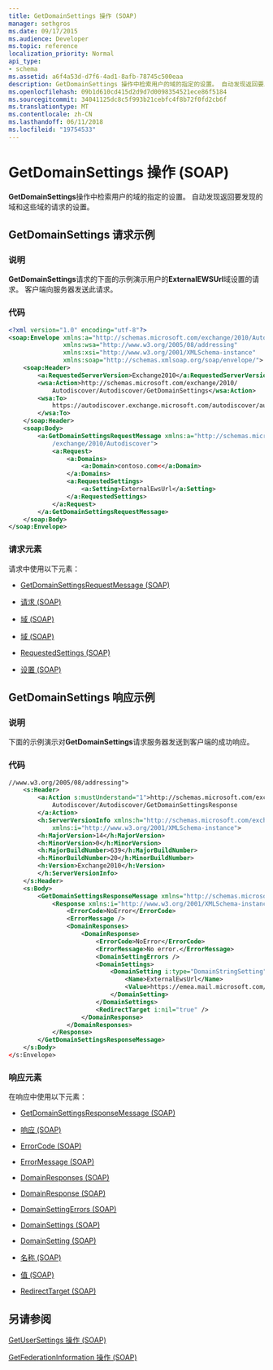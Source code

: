 ```yaml
---
title: GetDomainSettings 操作 (SOAP)
manager: sethgros
ms.date: 09/17/2015
ms.audience: Developer
ms.topic: reference
localization_priority: Normal
api_type:
- schema
ms.assetid: a6f4a53d-d7f6-4ad1-8afb-78745c500eaa
description: GetDomainSettings 操作中检索用户的域的指定的设置。 自动发现返回要发现的域和这些域的请求的设置。
ms.openlocfilehash: 09b1d610cd415d2d9d7d0098354521ece86f5184
ms.sourcegitcommit: 34041125dc8c5f993b21cebfc4f8b72f0fd2cb6f
ms.translationtype: MT
ms.contentlocale: zh-CN
ms.lasthandoff: 06/11/2018
ms.locfileid: "19754533"
---
```

# <a name="getdomainsettings-operation-soap"></a>GetDomainSettings 操作 (SOAP)

**GetDomainSettings**操作中检索用户的域的指定的设置。 自动发现返回要发现的域和这些域的请求的设置。 
  
## <a name="getdomainsettings-request-example"></a>GetDomainSettings 请求示例

### <a name="description"></a>说明

**GetDomainSettings**请求的下面的示例演示用户的**ExternalEWSUrl**域设置的请求。 客户端向服务器发送此请求。 
  
### <a name="code"></a>代码

```XML
<?xml version="1.0" encoding="utf-8"?> 
<soap:Envelope xmlns:a="http://schemas.microsoft.com/exchange/2010/Autodiscover"
               xmlns:wsa="http://www.w3.org/2005/08/addressing"
               xmlns:xsi="http://www.w3.org/2001/XMLSchema-instance" 
               xmlns:soap="http://schemas.xmlsoap.org/soap/envelope/"> 
    <soap:Header> 
        <a:RequestedServerVersion>Exchange2010</a:RequestedServerVersion>
        <wsa:Action>http://schemas.microsoft.com/exchange/2010/
            Autodiscover/Autodiscover/GetDomainSettings</wsa:Action>
        <wsa:To>
            https://autodiscover.exchange.microsoft.com/autodiscover/autodiscover.svc
        </wsa:To>
    </soap:Header> 
    <soap:Body> 
        <a:GetDomainSettingsRequestMessage xmlns:a="http://schemas.microsoft.com
            /exchange/2010/Autodiscover"> 
            <a:Request> 
                <a:Domains> 
                    <a:Domain>contoso.com<</a:Domain> 
                </a:Domains> 
                <a:RequestedSettings> 
                    <a:Setting>ExternalEwsUrl</a:Setting> 
                </a:RequestedSettings> 
            </a:Request> 
        </a:GetDomainSettingsRequestMessage> 
    </soap:Body> 
</soap:Envelope>
```

### <a name="request-elements"></a>请求元素

请求中使用以下元素：
  
- [GetDomainSettingsRequestMessage (SOAP)](getdomainsettingsrequestmessage-soap.md)
    
- [请求 (SOAP)](request-soap.md)
    
- [域 (SOAP)](domains-soap.md)
    
- [域 (SOAP)](domain-soap.md)
    
- [RequestedSettings (SOAP)](requestedsettings-soap.md)
    
- [设置 (SOAP)](setting-soap.md)
    
## <a name="getdomainsettings-response-example"></a>GetDomainSettings 响应示例

### <a name="description"></a>说明

下面的示例演示对**GetDomainSettings**请求服务器发送到客户端的成功响应。 
  
### <a name="code"></a>代码

```XML
//www.w3.org/2005/08/addressing"> 
    <s:Header> 
        <a:Action s:mustUnderstand="1">http://schemas.microsoft.com/exchange/2010/ 
            Autodiscover/Autodiscover/GetDomainSettingsResponse
        </a:Action> 
        <h:ServerVersionInfo xmlns:h="http://schemas.microsoft.com/exchange/2010/Autodiscover" 
            xmlns:i="http://www.w3.org/2001/XMLSchema-instance"> 
        <h:MajorVersion>14</h:MajorVersion> 
        <h:MinorVersion>0</h:MinorVersion> 
        <h:MajorBuildNumber>639</h:MajorBuildNumber> 
        <h:MinorBuildNumber>20</h:MinorBuildNumber> 
        <h:Version>Exchange2010</h:Version> 
        </h:ServerVersionInfo>
    </s:Header> 
    <s:Body> 
        <GetDomainSettingsResponseMessage xmlns="http://schemas.microsoft.com/exchange/2010/Autodiscover"> 
            <Response xmlns:i="http://www.w3.org/2001/XMLSchema-instance"> 
                <ErrorCode>NoError</ErrorCode> 
                <ErrorMessage /> 
                <DomainResponses> 
                    <DomainResponse> 
                        <ErrorCode>NoError</ErrorCode> 
                        <ErrorMessage>No error.</ErrorMessage> 
                        <DomainSettingErrors /> 
                        <DomainSettings> 
                            <DomainSetting i:type="DomainStringSetting"> 
                                <Name>ExternalEwsUrl</Name> 
                                <Value>https://emea.mail.microsoft.com/EWS/Exchange.asmx</Value> 
                            </DomainSetting> 
                        </DomainSettings> 
                        <RedirectTarget i:nil="true" /> 
                    </DomainResponse> 
                </DomainResponses> 
            </Response> 
        </GetDomainSettingsResponseMessage> 
    </s:Body> 
</s:Envelope>
```

### <a name="response-elements"></a>响应元素

在响应中使用以下元素：
  
- [GetDomainSettingsResponseMessage (SOAP)](getdomainsettingsresponsemessage-soap.md)
    
- [响应 (SOAP)](response-soap.md)
    
- [ErrorCode (SOAP)](errorcode-soap.md)
    
- [ErrorMessage (SOAP)](errormessage-soap.md)
    
- [DomainResponses (SOAP)](domainresponses-soap.md)
    
- [DomainResponse (SOAP)](domainresponse-soap.md)
    
- [DomainSettingErrors (SOAP)](domainsettingerrors-soap.md)
    
- [DomainSettings (SOAP)](domainsettings-soap.md)
    
- [DomainSetting (SOAP)](domainsetting-soap.md)
    
- [名称 (SOAP)](name-soap.md)
    
- [值 (SOAP)](value-soap.md)
    
- [RedirectTarget (SOAP)](redirecttarget-soap.md)
    
## <a name="see-also"></a>另请参阅



[GetUserSettings 操作 (SOAP)](getusersettings-operation-soap.md)
  
[GetFederationInformation 操作 (SOAP)](getfederationinformation-operation-soap.md)

